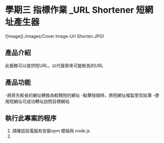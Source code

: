 # 學期三 指標作業 _URL Shortener 短網址產生器
![image](./images/Cover Image-Url Shorten.JPG)

## 產品介紹
此服務可以提供短URL，以代替原來可能較長的URL

## 產品功能
-將原先較長的網址轉換為較簡短的網址
-點擊按鈕時，將短網址複製至剪貼簿
-使用短網址可成功轉址訪問目標網站

## 執行此專案的程序
1. 請確認該電腦有安裝npm 模組與 node.js
2. 